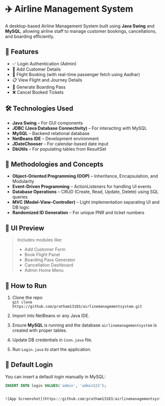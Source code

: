 # ✈️ Airline Management System

A desktop-based Airline Management System built using **Java Swing** and **MySQL**, allowing airline staff to manage customer bookings, cancellations, and boarding efficiently.

## 🚀 Features

- ✅ Login Authentication (Admin)
- 🧾 Add Customer Details
- 🛫 Flight Booking (with real-time passenger fetch using Aadhar)
- 📋 View Flight and Journey Details
- 🎫 Generate Boarding Pass
- ❌ Cancel Booked Tickets

## 🛠️ Technologies Used

- **Java Swing** – For GUI components
- **JDBC (Java Database Connectivity)** – For interacting with MySQL
- **MySQL** – Backend relational database
- **NetBeans IDE** – Development environment
- **JDateChooser** – For calendar-based date input
- **DbUtils** – For populating tables from ResultSet

## 📐 Methodologies and Concepts

- **Object-Oriented Programming (OOP)** – Inheritance, Encapsulation, and Modularity
- **Event-Driven Programming** – ActionListeners for handling UI events
- **Database Operations** – CRUD (Create, Read, Update, Delete) using SQL queries
- **MVC (Model-View-Controller)** – Light implementation separating UI and DB logic
- **Randomized ID Generation** – For unique PNR and ticket numbers

## 📸 UI Preview

> Includes modules like:
> - Add Customer Form
> - Book Flight Panel
> - Boarding Pass Generator
> - Cancellation Dashboard
> - Admin Home Menu

## 🧪 How to Run

1. Clone the repo  
   `git clone https://github.com/pratham13103/airlinemanagementsystem.git`

2. Import into NetBeans or any Java IDE.

3. Ensure **MySQL** is running and the database `airlinemanagementsystem` is created with proper tables.

4. Update DB credentials in `Conn.java` file.

5. Run `Login.java` to start the application.

## 🔐 Default Login

You can insert a default login manually in MySQL:

```sql
INSERT INTO login VALUES('admin', 'admin123');


![App Screenshot](https://github.com/pratham13103/airlinemanagementsystem/blob/master/src/airlinemanagementsystem/icons/landing_page.png)
